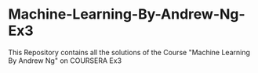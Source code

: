 # Machine-Learning-By-Andrew-Ng-Ex3
This Repository contains all the solutions of the Course "Machine Learning By Andrew Ng" on COURSERA Ex3
